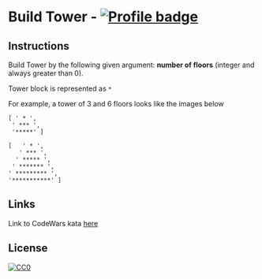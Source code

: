 # Build Tower - [![Profile badge](https://www.codewars.com/users/sonny-maan/badges/small)](https://www.codewars.com/users/sonny-maan)


## Instructions

Build Tower by the following given argument:  **number of floors**  (integer and always greater than 0).

Tower block is represented as  `*`

For example, a tower of 3 and 6 floors looks like the images below
```
[ ' * ',  
 ' *** ', 
 '*****' ]

[   ' * ',
   ' *** ',
  ' ***** ',
 ' ******* ', 
' ********* ',
'***********' ]
```

## Links
Link to CodeWars kata [here](https://www.codewars.com/kata/build-tower/train/ruby)

## License
[![CC0](https://licensebuttons.net/p/zero/1.0/88x31.png)](https://creativecommons.org/publicdomain/zero/1.0/)
